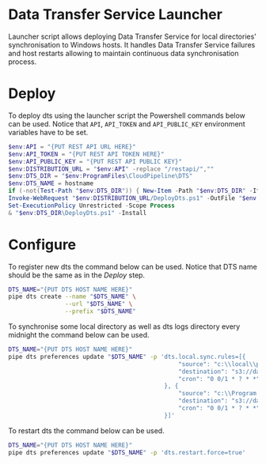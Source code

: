 # Data Transfer Service Launcher

Launcher script allows deploying Data Transfer Service for local directories' synchronisation to Windows hosts.
It handles Data Transfer Service failures and host restarts allowing to maintain continuous data synchronisation process.

# Deploy

To deploy dts using the launcher script the Powershell commands below can be used.
Notice that `API`, `API_TOKEN` and `API_PUBLIC_KEY` environment variables have to be set.

```powershell
$env:API = "{PUT REST API URL HERE}"
$env:API_TOKEN = "{PUT REST API TOKEN HERE}"
$env:API_PUBLIC_KEY = "{PUT REST API PUBLIC KEY}"
$env:DISTRIBUTION_URL = "$env:API" -replace "/restapi/",""
$env:DTS_DIR = "$env:ProgramFiles\CloudPipeline\DTS"
$env:DTS_NAME = hostname
if (-not(Test-Path "$env:DTS_DIR")) { New-Item -Path "$env:DTS_DIR" -ItemType "Directory" -Force }
Invoke-WebRequest "$env:DISTRIBUTION_URL/DeployDts.ps1" -OutFile "$env:DTS_DIR\DeployDts.ps1"
Set-ExecutionPolicy Unrestricted -Scope Process
& "$env:DTS_DIR\DeployDts.ps1" -Install
```

# Configure

To register new dts the command below can be used. Notice that DTS name should be the same as in the _Deploy_ step.

```bash
DTS_NAME="{PUT DTS HOST NAME HERE}"
pipe dts create --name "$DTS_NAME" \
                --url "$DTS_NAME" \
                --prefix "$DTS_NAME"
```

To synchronise some local directory as well as dts logs directory every midnight the command below can be used.

```bash
DTS_NAME="{PUT DTS HOST NAME HERE}"
pipe dts preferences update "$DTS_NAME" -p 'dts.local.sync.rules=[{
                                                "source": "c:\\local\\path\\to\\source\\directory",
                                                "destination": "s3://data/storage/path/to/destination/directory",
                                                "cron": "0 0/1 * ? * *"
                                            }, {
                                                "source": "c:\\Program Files\\CloudPipeline\\DTS\\logs",
                                                "destination": "s3://data/storage/path/to/logs/directory",
                                                "cron": "0 0/1 * ? * *"
                                            }]'
```

To restart dts the command below can be used.

```bash
DTS_NAME="{PUT DTS HOST NAME HERE}"
pipe dts preferences update "$DTS_NAME" -p 'dts.restart.force=true'
```
